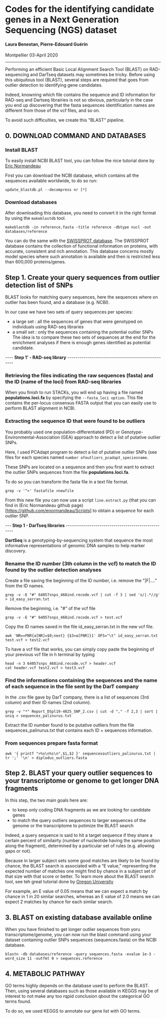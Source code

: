 # Codes for the identifying candidate genes in a Next Generation Sequencing (NGS) dataset

#### Laura Benestan, Pierre-Edouard Guérin

Montpellier 03-April 2020

_______________________________________________________________________________

Performing an efficient Basic Local Alignment Search Tool (BLAST) on RAD-sequencing and DarTseq datasets may sometimes be tricky. Before using this ubiquitous tool (BLAST), several steps are required that goes from outlier detection to identifying gene candidates. 

Indeed, knowning which file contains the sequence and ID information for RAD-seq and Dartseq librairies is not so obvious, particularly in the case you end up discovering that the fasta sequences identification names are different from those of the vcf files, and so on.

To avoid such difficulties, we create this "BLAST" pipeline.

## 0. DOWNLOAD COMMAND AND DATABASES

### Install BLAST
To easily install NCBI BLAST tool, you can follow the nice tutorial done by [Eric Normandeau](https://github.com/enormandeau/ncbi_blast_tutorial)

First you can download the NCBI database, which contains all the sequences available worldwide, to do so run:
```{r, engine = 'bash', eval = FALSE}
update_blastdb.pl --decompress nr [*]
```

### Download databases
After downloading this database, you need to convert it in the right format by using the ``makeblastdb`` tool.
```{r, engine = 'bash', eval = FALSE}
makeblastdb -in reference.fasta -title reference -dbtype nucl -out databases/reference
```

You can do the same with the [SWISSPROT database](https://www.uniprot.org/uniprot/?query=reviewed:yes). 
The SWISSPROT database contains the collection of functional information on proteins, with accurate, consistent and rich annotation. 
This database concerns mostly model species where such annotation is available and then is restricted less than 600,000 proteins/genes.

## Step 1. Create your query sequences from outlier detection list of SNPs

BLAST looks for matching query sequences, here the sequences where on outlier has been found, and a database (e.g. NCBI).

In our case we have two sets of query sequences per species:
- a large set : all the sequences of genes that were genotyped on individuals using RAD-seq libraries
- a small set : only the sequences containing the potential outlier SNPs
The idea is to compare these two sets of sequences at the end for the enrichment analyses if there is enough genes identified as potential candidate.

---- **Step 1' - RAD-seq library** ---------------------------------------------------

### Retrieving the files indicating the raw sequences (fasta) and the ID (name of the loci) from RAD-seq libraries

When you finish to run STACKs, you will end up having a file named **populations.loci.fa** by specifying the `--fasta_loci option`. 
This file contains the per-locus consensus FASTA output that you can easily use to perform BLAST alignment in NCBI. 

### Extracting the sequence ID that were found to be outliers

You probably used one population-differentiated (PD) or Genotype-Environmental-Association (GEA) approach to detect a list of putative outlier SNPs.

Here, I used PCAdapt program to detect a list of putative outlier SNPs (see files for each species named `number ofoutliers_pcadapt_speciesname`. 

These SNPs are located on a sequence and then you first want to extract the  outlier SNPs sequences from the file **populations.loci.fa**.

To do so you can transform the fasta file in a text file format.
```{r, engine = 'bash', eval = FALSE}
grep -v '^>' fastafile >newfile
```

From this new file you can now use a script `line.extract.py` (that you can find in (Eric Normandeau github page)[https://github.com/enormandeau/Scripts] to obtain a sequence for each outlier SNP.

--- **Step 1 - DarTseq libraries**  ---------------------------------------------------

**DartSeq** is a genotyping-by-sequencing system that sequence the most informative representations of genomic DNA samples to help marker discovery. 

### Rename the ID number (3th column in the vcf) to match the ID found by the outlier detection analyses
Create a file saving the beginning of the ID number, i.e. remove the "|F|...." from the ID names.
```{r, engine = 'bash', eval = FALSE}
grep -v -E "#" 64057snps_468ind.recode.vcf | cut -f 3 | sed 's/|.*//g' > id_easy_serran.txt
```

Remove the beginning, i.e. "#" of the vcf file
```{r, engine = 'bash', eval = FALSE}
grep -v -E "#" 64057snps_468ind.recode.vcf > test.vcf
```

Copy the ID names saved in the file id_easy_serran.txt in the new vcf file.
```{r, engine = 'bash', eval = FALSE}
awk 'NR==FNR{a[NR]=$0;next} {$3=a[FNR]}1' OFS="\t" id_easy_serran.txt test.vcf > test2.vcf
```

To have a vcf file that works, you can simply copy paste the beginning of your previous vcf file in h terminal by typing
```{r, engine = 'bash', eval = FALSE}
head -n 3 64057snps_468ind.recode.vcf > header.vcf
cat header.vcf test2.vcf > test3.vcf
```

### Find the informations containing the sequences and the name of each sequence in the file sent by the DarT company

In the .csv file gave by DarT company, there is a list of sequences (3rd column) and their ID names (2nd column). 
```{r, engine = 'bash', eval = FALSE}
grep -v "*" Report_DSpl19-4025_SNP_2.csv | cut -d "," -f 2,3 | sort | uniq > sequences_palinurus.txt
```

Extract the ID number found to be putative outliers from the file sequences_palinurus.txt that contains each ID + sequences information.

### From sequences prepare fasta format
```{r, engine = 'bash', eval = FALSE}
awk '{ printf ">%s\n%s\n",$1,$2 }' sequencesoutliers_palinurus.txt | tr ';' '\n' > diplodus_outliers.fasta
```

## Step 2. BLAST your query outlier sequences to your transcriptome or genome to get longer DNA fragments

In this step, the two main goals here are:
- to keep only coding DNA fragments as we are looking for candidate genes
- to match the query outliers sequences to larger sequences of the genome or the transcriptome to potimize the BLAST search

Indeed, a query sequence is said to hit a target sequence if they share a certain percent of similairty (number of nucleotide having the same position along the fragment), determined by a particular set of rules (e.g. allowing gaps or not). 

Because in larger subject sets some good matches are likely to be found by chance, the BLAST search is associated with a “E value,” representing the expected number of matches one might find by chance in a subject set of that size with that score or better. To learn more about the BLAST search tool, see teh great tutorial done by [Oregon University](https://open.oregonstate.education/computationalbiology/chapter/command-line-blast/)

For example, an E value of 0.05 means that we can expect a match by chance in 1 in 20 similar searches, whereas an E value of 2.0 means we can expect 2 matches by chance for each similar search.


## 3. BLAST on existing database available online

When you have finished to get longer outlier sequences from yoru transcriptome/genome, you can now run the blast command using your dataset containing outlier SNPs sequences (sequences.fasta) on the NCBI database.

```{r, engine = 'bash', eval = FALSE}
blastn -db databases/reference -query sequences.fasta -evalue 1e-3 -word_size 11 -outfmt 0 > sequences.reference
```

## 4. METABOLIC PATHWAY

GO terms highly depends on the database used to perform the BLAST. 
Then, using several databases such as those available in KEGGS may be of interest to not make any too rqpid conclusion qbout the categorical GO terms found.

To do so, we used KEGGS to annotate our gene list with GO terms. 
